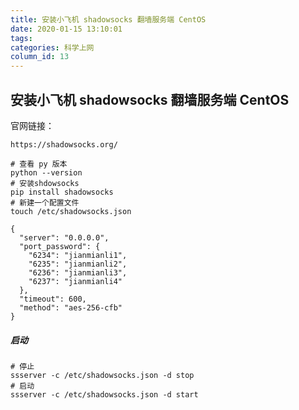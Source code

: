 ```yaml
---
title: 安装小飞机 shadowsocks 翻墙服务端 CentOS
date: 2020-01-15 13:10:01
tags:
categories: 科学上网
column_id: 13
---
```


## 安装小飞机 shadowsocks 翻墙服务端 CentOS

官网链接：

```
https://shadowsocks.org/
```



```shell
# 查看 py 版本
python --version
# 安装shdowsocks
pip install shadowsocks
# 新建一个配置文件 
touch /etc/shadowsocks.json
```

```
{
  "server": "0.0.0.0",
  "port_password": {
  	"6234": "jianmianli1",
  	"6235": "jianmianli2",
  	"6236": "jianmianli3",
  	"6237": "jianmianli4"
  },
  "timeout": 600,
  "method": "aes-256-cfb"
}
```

##### 启动

```
# 停止
ssserver -c /etc/shadowsocks.json -d stop
# 启动
ssserver -c /etc/shadowsocks.json -d start
```



